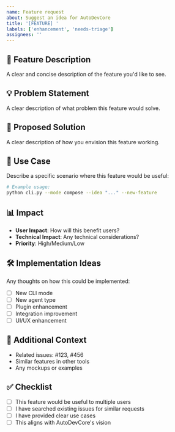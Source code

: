 ```yaml
---
name: Feature request
about: Suggest an idea for AutoDevCore
title: '[FEATURE] '
labels: ['enhancement', 'needs-triage']
assignees: ''
---
```


## 🚀 Feature Description
A clear and concise description of the feature you'd like to see.

## 💡 Problem Statement
A clear description of what problem this feature would solve.

## 🎯 Proposed Solution
A clear description of how you envision this feature working.

## 🔄 Use Case
Describe a specific scenario where this feature would be useful:

```bash
# Example usage:
python cli.py --mode compose --idea "..." --new-feature
```

## 📊 Impact
- **User Impact**: How will this benefit users?
- **Technical Impact**: Any technical considerations?
- **Priority**: High/Medium/Low

## 🛠 Implementation Ideas
Any thoughts on how this could be implemented:

- [ ] New CLI mode
- [ ] New agent type
- [ ] Plugin enhancement
- [ ] Integration improvement
- [ ] UI/UX enhancement

## 📝 Additional Context
- Related issues: #123, #456
- Similar features in other tools
- Any mockups or examples

## ✅ Checklist
- [ ] This feature would be useful to multiple users
- [ ] I have searched existing issues for similar requests
- [ ] I have provided clear use cases
- [ ] This aligns with AutoDevCore's vision
